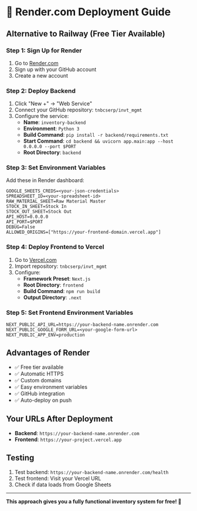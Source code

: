 # 🚀 Render.com Deployment Guide

## Alternative to Railway (Free Tier Available)

### Step 1: Sign Up for Render
1. Go to [Render.com](https://render.com)
2. Sign up with your GitHub account
3. Create a new account

### Step 2: Deploy Backend
1. Click "New +" → "Web Service"
2. Connect your GitHub repository: `tnbcserp/invt_mgmt`
3. Configure the service:
   - **Name**: `inventory-backend`
   - **Environment**: `Python 3`
   - **Build Command**: `pip install -r backend/requirements.txt`
   - **Start Command**: `cd backend && uvicorn app.main:app --host 0.0.0.0 --port $PORT`
   - **Root Directory**: `backend`

### Step 3: Set Environment Variables
Add these in Render dashboard:
```
GOOGLE_SHEETS_CREDS=<your-json-credentials>
SPREADSHEET_ID=<your-spreadsheet-id>
RAW_MATERIAL_SHEET=Raw Material Master
STOCK_IN_SHEET=Stock In
STOCK_OUT_SHEET=Stock Out
API_HOST=0.0.0.0
API_PORT=$PORT
DEBUG=False
ALLOWED_ORIGINS=["https://your-frontend-domain.vercel.app"]
```

### Step 4: Deploy Frontend to Vercel
1. Go to [Vercel.com](https://vercel.com)
2. Import repository: `tnbcserp/invt_mgmt`
3. Configure:
   - **Framework Preset**: `Next.js`
   - **Root Directory**: `frontend`
   - **Build Command**: `npm run build`
   - **Output Directory**: `.next`

### Step 5: Set Frontend Environment Variables
```
NEXT_PUBLIC_API_URL=https://your-backend-name.onrender.com
NEXT_PUBLIC_GOOGLE_FORM_URL=<your-google-form-url>
NEXT_PUBLIC_APP_ENV=production
```

## Advantages of Render
- ✅ Free tier available
- ✅ Automatic HTTPS
- ✅ Custom domains
- ✅ Easy environment variables
- ✅ GitHub integration
- ✅ Auto-deploy on push

## Your URLs After Deployment
- **Backend**: `https://your-backend-name.onrender.com`
- **Frontend**: `https://your-project.vercel.app`

## Testing
1. Test backend: `https://your-backend-name.onrender.com/health`
2. Test frontend: Visit your Vercel URL
3. Check if data loads from Google Sheets

---
**This approach gives you a fully functional inventory system for free! 🎉**
